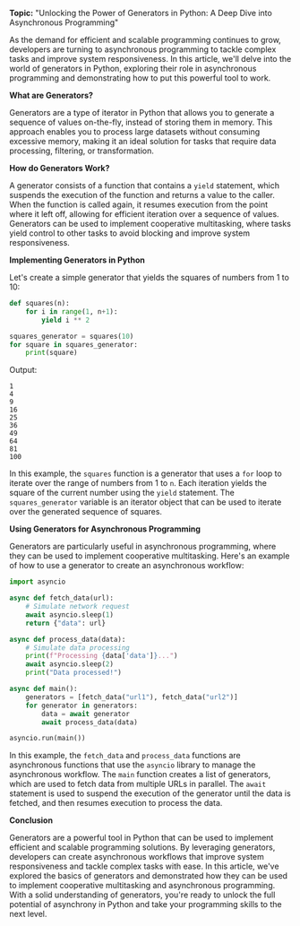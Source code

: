 **Topic:** "Unlocking the Power of Generators in Python: A Deep Dive into Asynchronous Programming"

As the demand for efficient and scalable programming continues to grow, developers are turning to asynchronous programming to tackle complex tasks and improve system responsiveness. In this article, we'll delve into the world of generators in Python, exploring their role in asynchronous programming and demonstrating how to put this powerful tool to work.

**What are Generators?**

Generators are a type of iterator in Python that allows you to generate a sequence of values on-the-fly, instead of storing them in memory. This approach enables you to process large datasets without consuming excessive memory, making it an ideal solution for tasks that require data processing, filtering, or transformation.

**How do Generators Work?**

A generator consists of a function that contains a `yield` statement, which suspends the execution of the function and returns a value to the caller. When the function is called again, it resumes execution from the point where it left off, allowing for efficient iteration over a sequence of values. Generators can be used to implement cooperative multitasking, where tasks yield control to other tasks to avoid blocking and improve system responsiveness.

**Implementing Generators in Python**

Let's create a simple generator that yields the squares of numbers from 1 to 10:
```python
def squares(n):
    for i in range(1, n+1):
        yield i ** 2

squares_generator = squares(10)
for square in squares_generator:
    print(square)
```
Output:
```
1
4
9
16
25
36
49
64
81
100
```
In this example, the `squares` function is a generator that uses a `for` loop to iterate over the range of numbers from 1 to `n`. Each iteration yields the square of the current number using the `yield` statement. The `squares_generator` variable is an iterator object that can be used to iterate over the generated sequence of squares.

**Using Generators for Asynchronous Programming**

Generators are particularly useful in asynchronous programming, where they can be used to implement cooperative multitasking. Here's an example of how to use a generator to create an asynchronous workflow:
```python
import asyncio

async def fetch_data(url):
    # Simulate network request
    await asyncio.sleep(1)
    return {"data": url}

async def process_data(data):
    # Simulate data processing
    print(f"Processing {data['data']}...")
    await asyncio.sleep(2)
    print("Data processed!")

async def main():
    generators = [fetch_data("url1"), fetch_data("url2")]
    for generator in generators:
        data = await generator
        await process_data(data)

asyncio.run(main())
```
In this example, the `fetch_data` and `process_data` functions are asynchronous functions that use the `asyncio` library to manage the asynchronous workflow. The `main` function creates a list of generators, which are used to fetch data from multiple URLs in parallel. The `await` statement is used to suspend the execution of the generator until the data is fetched, and then resumes execution to process the data.

**Conclusion**

Generators are a powerful tool in Python that can be used to implement efficient and scalable programming solutions. By leveraging generators, developers can create asynchronous workflows that improve system responsiveness and tackle complex tasks with ease. In this article, we've explored the basics of generators and demonstrated how they can be used to implement cooperative multitasking and asynchronous programming. With a solid understanding of generators, you're ready to unlock the full potential of asynchrony in Python and take your programming skills to the next level.